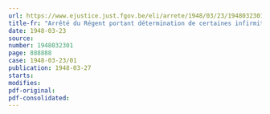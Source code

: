 ```yaml
---
url: https://www.ejustice.just.fgov.be/eli/arrete/1948/03/23/1948032301/justel
title-fr: "Arrêté du Régent portant détermination de certaines infirmités et maladies qui entraînent l'exemption du service militaire (abrogé par AR 24-02-1951, art. 1)"
date: 1948-03-23
source:
number: 1948032301
page: 888888
case: 1948-03-23/01
publication: 1948-03-27
starts:
modifies:
pdf-original:
pdf-consolidated:
---
```


